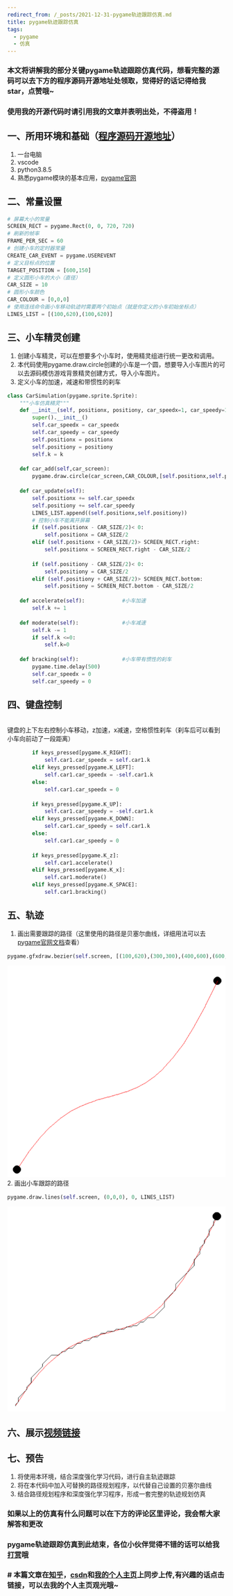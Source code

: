 ```yaml
---
redirect_from: /_posts/2021-12-31-pygame轨迹跟踪仿真.md
title: pygame轨迹跟踪仿真
tags: 
  - pygame
  - 仿真
---
```

### 本文将讲解我的部分关键pygame轨迹跟踪仿真代码，想看完整的源码可以去下方的程序源码开源地址处领取，觉得好的话记得给我star，点赞哦~
### 使用我的开源代码时请引用我的文章并表明出处，不得盗用！

## 一、所用环境和基础（[程序源码开源地址](https://github.com/muzilyd/pygame_trajectory-tracking_muzilyd)）
1. 一台电脑
2. vscode
3. python3.8.5
4. 熟悉pygame模块的基本应用，[pygame官网](https://www.pygame.org/news)

## 二、常量设置
```python
# 屏幕大小的常量
SCREEN_RECT = pygame.Rect(0, 0, 720, 720)
# 刷新的帧率
FRAME_PER_SEC = 60
# 创建小车的定时器常量
CREATE_CAR_EVENT = pygame.USEREVENT
# 定义目标点的位置
TARGET_POSITION = [600,150]
# 定义圆形小车的大小（直径）
CAR_SIZE = 10
# 圆形小车颜色
CAR_COLOUR = [0,0,0]
# 使用连线命令画小车移动轨迹时需要两个初始点（就是你定义的小车初始坐标点）
LINES_LIST = [(100,620),(100,620)]
```

## 三、小车精灵创建
1. 创建小车精灵，可以在想要多个小车时，使用精灵组进行统一更改和调用。
2. 本代码使用pygame.draw.circle创建的小车是一个圆，想要导入小车图片的可以去源码模仿游戏背景精灵创建方式，导入小车图片。
3. 定义小车的加速，减速和带惯性的刹车

```python
class CarSimulation(pygame.sprite.Sprite):
    """小车仿真精灵"""
    def __init__(self, positionx, positiony, car_speedx=1, car_speedy=1, k=1):     #car_speedx和car_speedy是小车的x和y方向的速度值，k是用来定义小车的速度变化值
        super().__init__()
        self.car_speedx = car_speedx
        self.car_speedy = car_speedy
        self.positionx = positionx
        self.positiony = positiony
        self.k = k
    
    def car_add(self,car_screen):
        pygame.draw.circle(car_screen,CAR_COLOUR,[self.positionx,self.positiony],CAR_SIZE,0)  #最后一个0表示填充，数字代表线宽
    
    def car_update(self):
        self.positionx += self.car_speedx
        self.positiony += self.car_speedy
        LINES_LIST.append((self.positionx,self.positiony))
        # 控制小车不能离开屏幕
        if (self.positionx - CAR_SIZE/2)< 0:
            self.positionx = CAR_SIZE/2
        elif (self.positionx + CAR_SIZE/2)> SCREEN_RECT.right:
            self.positionx = SCREEN_RECT.right - CAR_SIZE/2

        if (self.positiony - CAR_SIZE/2)< 0:
            self.positiony = CAR_SIZE/2
        elif (self.positiony + CAR_SIZE/2)> SCREEN_RECT.bottom:
            self.positiony = SCREEN_RECT.bottom - CAR_SIZE/2
    
    def accelerate(self):            #小车加速
        self.k += 1

    def moderate(self):              #小车减速
        self.k -= 1
        if self.k <=0:
            self.k=0

    def bracking(self):              #小车带有惯性的刹车
        pygame.time.delay(500)
        self.car_speedx = 0
        self.car_speedy = 0
```

## 四、键盘控制
<br/>键盘的上下左右控制小车移动，z加速，x减速，空格惯性刹车（刹车后可以看到小车向前动了一段距离）</br>
```python
        if keys_pressed[pygame.K_RIGHT]:
            self.car1.car_speedx = self.car1.k
        elif keys_pressed[pygame.K_LEFT]:
            self.car1.car_speedx = -self.car1.k
        else:
            self.car1.car_speedx = 0

        if keys_pressed[pygame.K_UP]:
            self.car1.car_speedy = -self.car1.k
        elif keys_pressed[pygame.K_DOWN]:
            self.car1.car_speedy = self.car1.k
        else:
            self.car1.car_speedy = 0
        
        if keys_pressed[pygame.K_z]:
            self.car1.accelerate()
        elif keys_pressed[pygame.K_x]:
            self.car1.moderate()
        elif keys_pressed[pygame.K_SPACE]:
            self.car1.bracking()
```

## 五、轨迹
1. 画出需要跟踪的路径（这里使用的路径是贝塞尔曲线，详细用法可以去[pygame官网文档](https://www.pygame.org/docs/)查看）

```python
pygame.gfxdraw.bezier(self.screen, [(100,620),(300,300),(400,600),(600,150)], 5, (255,0,0))
```

![path_planning](https://raw.githubusercontent.com/muzilyd/blog-image/main/trackgame_picture/path_planning.png)
2. 画出小车跟踪的路径

```python
pygame.draw.lines(self.screen, (0,0,0), 0, LINES_LIST)
```

![track_planning](https://raw.githubusercontent.com/muzilyd/blog-image/main/trackgame_picture/track_planning.png)

## 六、展示[视频链接]()

## 七、预告
1. 将使用本环境，结合深度强化学习代码，进行自主轨迹跟踪
2. 将在本代码中加入可替换的路径规划程序，以代替自己设置的贝塞尔曲线
3. 结合路径规划程序和深度强化学习程序，形成一套完整的轨迹规划仿真

### 如果以上的仿真有什么问题可以在下方的评论区里评论，我会帮大家解答和更改
### pygame轨迹跟踪仿真到此结束，各位小伙伴觉得不错的话可以给我[打赏](https://muzilyd.github.io/merger/)哦
### # 本篇文章在[知乎](https://www.zhihu.com/people/muzilyd)，[csdn](https://blog.csdn.net/azreallyd?spm=1011.2124.3001.5343)和[我的个人主页](https://muzilyd.github.io/)上同步上传,有兴趣的话点击链接，可以去我的个人主页观光哦~
